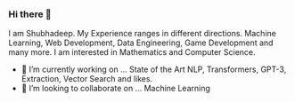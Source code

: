 ### Hi there 👋

I am Shubhadeep. My Experience ranges in different directions. Machine Learning, Web Development, Data Engineering, Game Development and many more. I am interested in Mathematics and Computer Science. 

- 🔭 I’m currently working on ... State of the Art NLP, Transformers, GPT-3, Extraction, Vector Search and likes.
- 👯 I’m looking to collaborate on ... Machine Learning


<!--
**rcshubhadeep/rcshubhadeep** is a ✨ _special_ ✨ repository because its `README.md` (this file) appears on your GitHub profile.

Here are some ideas to get you started:

- 🔭 I’m currently working on ... Detecting UI Elements in a given screen.
- 🌱 I’m currently learning ... Rust
- 👯 I’m looking to collaborate on ... Machine Learning
- 🤔 I’m looking for help with ...
- 💬 Ask me about ... 
- 📫 How to reach me: ...
- 😄 Pronouns: ...
- ⚡ Fun fact: ...
-->
